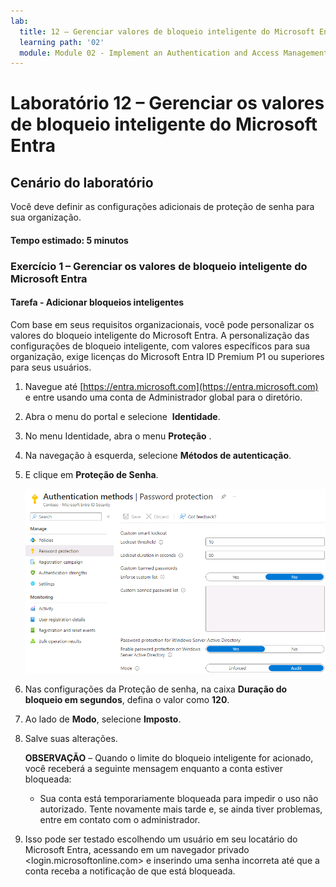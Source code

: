 ```yaml
---
lab:
  title: 12 – Gerenciar valores de bloqueio inteligente do Microsoft Entra
  learning path: '02'
  module: Module 02 - Implement an Authentication and Access Management Solution
---
```


# Laboratório 12 – Gerenciar os valores de bloqueio inteligente do Microsoft Entra

## Cenário do laboratório

Você deve definir as configurações adicionais de proteção de senha para sua organização.

#### Tempo estimado: 5 minutos

### Exercício 1 – Gerenciar os valores de bloqueio inteligente do Microsoft Entra

#### Tarefa - Adicionar bloqueios inteligentes

Com base em seus requisitos organizacionais, você pode personalizar os valores do bloqueio inteligente do Microsoft Entra. A personalização das configurações de bloqueio inteligente, com valores específicos para sua organização, exige licenças do Microsoft Entra ID Premium P1 ou superiores para seus usuários.

1. Navegue até [https://entra.microsoft.com](https://entra.microsoft.com) e entre usando uma conta de Administrador global para o diretório.

2. Abra o menu do portal e selecione  **Identidade**.

3. No menu Identidade, abra o menu **Proteção** .

4. Na navegação à esquerda, selecione **Métodos de autenticação**.

5. E clique em **Proteção de Senha**.

    ![ Imagem da tela exibindo a página Métodos de autenticação e as seleções realçadas para navegar até a Autenticação de senha ](./media/lp2-mod3-browse-to-password-protection.png)

6. Nas configurações da Proteção de senha, na caixa **Duração do bloqueio em segundos**, defina o valor como **120**.

7. Ao lado de **Modo**, selecione **Imposto**.

8. Salve suas alterações.

    **OBSERVAÇÃO** – Quando o limite do bloqueio inteligente for acionado, você receberá a seguinte mensagem enquanto a conta estiver bloqueada:
    - Sua conta está temporariamente bloqueada para impedir o uso não autorizado. Tente novamente mais tarde e, se ainda tiver problemas, entre em contato com o administrador.

9. Isso pode ser testado escolhendo um usuário em seu locatário do Microsoft Entra, acessando em um navegador privado <login.microsoftonline.com> e inserindo uma senha incorreta até que a conta receba a notificação de que está bloqueada.
